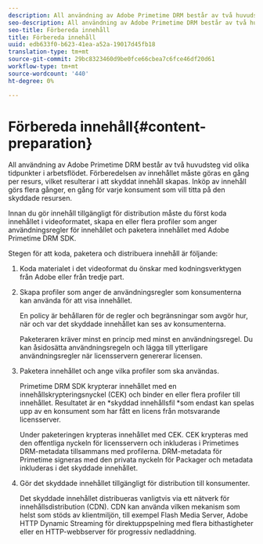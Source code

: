 ```yaml
---
description: All användning av Adobe Primetime DRM består av två huvudsteg vid olika tidpunkter i arbetsflödet. Förberedelsen av innehållet måste göras en gång per resurs, vilket resulterar i att skyddat innehåll skapas. Inköp av innehåll görs flera gånger, en gång för varje konsument som vill titta på den skyddade resursen.
seo-description: All användning av Adobe Primetime DRM består av två huvudsteg vid olika tidpunkter i arbetsflödet. Förberedelsen av innehållet måste göras en gång per resurs, vilket resulterar i att skyddat innehåll skapas. Inköp av innehåll görs flera gånger, en gång för varje konsument som vill titta på den skyddade resursen.
seo-title: Förbereda innehåll
title: Förbereda innehåll
uuid: edb633f0-b623-41ea-a52a-19017d45fb18
translation-type: tm+mt
source-git-commit: 29bc8323460d9be0fce66cbea7c6fce46df20d61
workflow-type: tm+mt
source-wordcount: '440'
ht-degree: 0%

---
```



# Förbereda innehåll{#content-preparation}

All användning av Adobe Primetime DRM består av två huvudsteg vid olika tidpunkter i arbetsflödet. Förberedelsen av innehållet måste göras en gång per resurs, vilket resulterar i att skyddat innehåll skapas. Inköp av innehåll görs flera gånger, en gång för varje konsument som vill titta på den skyddade resursen.

Innan du gör innehåll tillgängligt för distribution måste du först koda innehållet i videoformatet, skapa en eller flera profiler som anger användningsregler för innehållet och paketera innehållet med Adobe Primetime DRM SDK.

Stegen för att koda, paketera och distribuera innehåll är följande:

1. Koda materialet i det videoformat du önskar med kodningsverktygen från Adobe eller från tredje part.
1. Skapa profiler som anger de användningsregler som konsumenterna kan använda för att visa innehållet.

   En policy är behållaren för de regler och begränsningar som avgör hur, när och var det skyddade innehållet kan ses av konsumenterna.

   Paketeraren kräver minst en princip med minst en användningsregel. Du kan åsidosätta användningsregeln och lägga till ytterligare användningsregler när licensservern genererar licensen.

1. Paketera innehållet och ange vilka profiler som ska användas.

   Primetime DRM SDK krypterar innehållet med en innehållskrypteringsnyckel (CEK) och binder en eller flera profiler till innehållet. Resultatet är en *skyddad innehållsfil *som endast kan spelas upp av en konsument som har fått en licens från motsvarande licensserver.

   Under paketeringen krypteras innehållet med CEK. CEK krypteras med den offentliga nyckeln för licensservern och inkluderas i Primetimes DRM-metadata tillsammans med profilerna. DRM-metadata för Primetime signeras med den privata nyckeln för Packager och metadata inkluderas i det skyddade innehållet.

1. Gör det skyddade innehållet tillgängligt för distribution till konsumenter.

   Det skyddade innehållet distribueras vanligtvis via ett nätverk för innehållsdistribution (CDN). CDN kan använda vilken mekanism som helst som stöds av klientmiljön, till exempel Flash Media Server, Adobe HTTP Dynamic Streaming för direktuppspelning med flera bithastigheter eller en HTTP-webbserver för progressiv nedladdning.

